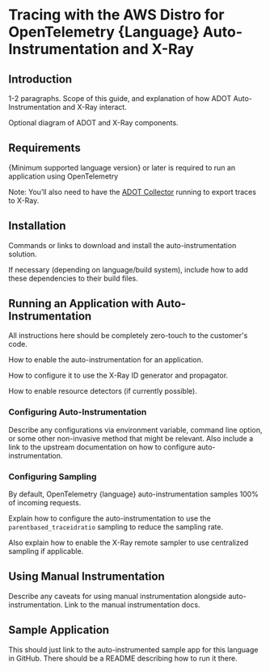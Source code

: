 <!-- This piece of documentation should exist only for ADOT SDKs that support some form of auto-instrumentation. It outlines how to use automatic instrumentation for tracing. The documentation that ends up on aws-otel.github.io should match this structure -->

# Tracing with the AWS Distro for OpenTelemetry {Language} Auto-Instrumentation and X-Ray

## Introduction

1-2 paragraphs. Scope of this guide, and explanation of how ADOT Auto-Instrumentation and X-Ray interact.

Optional diagram of ADOT and X-Ray components.

## Requirements

{Minimum supported language version} or later is required to run an application using OpenTelemetry

Note: You’ll also need to have the [ADOT Collector](https://aws-otel.github.io/docs/getting-started/collector) running to export traces to X-Ray.

## Installation

Commands or links to download and install the auto-instrumentation solution.

If necessary (depending on language/build system), include how to add these dependencies to their build files.

## Running an Application with Auto-Instrumentation

All instructions here should be completely zero-touch to the customer's code.

How to enable the auto-instrumentation for an application.

How to configure it to use the X-Ray ID generator and propagator.

How to enable resource detectors (if currently possible).

### Configuring Auto-Instrumentation

Describe any configurations via environment variable, command line option, or some other non-invasive method that might be relevant. Also include a link to the upstream documentation on how to configure auto-instrumentation.

### Configuring Sampling

By default, OpenTelemetry {language} auto-instrumentation samples 100% of incoming requests.

Explain how to configure the auto-instrumentation to use the `parentbased_traceidratio` sampling to reduce the sampling rate. 

Also explain how to enable the X-Ray remote sampler to use centralized sampling if applicable.

## Using Manual Instrumentation

Describe any caveats for using manual instrumentation alongside auto-instrumentation. Link to the manual instrumentation docs.

## Sample Application

This should just link to the auto-instrumented sample app for this language in GitHub. There should be a README describing how to run it there.
